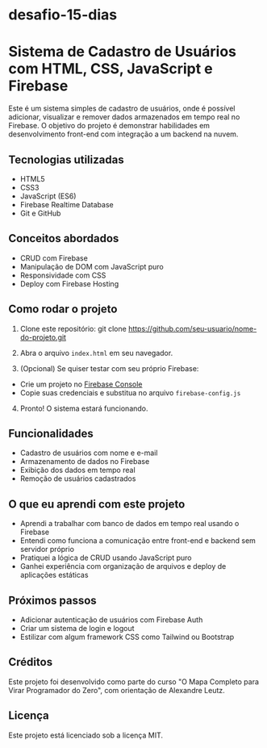 # desafio-15-dias
# Sistema de Cadastro de Usuários com HTML, CSS, JavaScript e Firebase

Este é um sistema simples de cadastro de usuários, onde é possível adicionar, visualizar e remover dados armazenados em tempo real no Firebase. O objetivo do projeto é demonstrar habilidades em desenvolvimento front-end com integração a um backend na nuvem.

## Tecnologias utilizadas


- HTML5
- CSS3
- JavaScript (ES6)
- Firebase Realtime Database
- Git e GitHub

## Conceitos abordados


- CRUD com Firebase
- Manipulação de DOM com JavaScript puro
- Responsividade com CSS
- Deploy com Firebase Hosting

## Como rodar o projeto


1. Clone este repositório:
git clone https://github.com/seu-usuario/nome-do-projeto.git

2. Abra o arquivo `index.html` em seu navegador.


3. (Opcional) Se quiser testar com seu próprio Firebase:
- Crie um projeto no [Firebase Console](https://console.firebase.google.com/)
- Copie suas credenciais e substitua no arquivo `firebase-config.js`

4. Pronto! O sistema estará funcionando.

## Funcionalidades


- Cadastro de usuários com nome e e-mail
- Armazenamento de dados no Firebase
- Exibição dos dados em tempo real
- Remoção de usuários cadastrados

## O que eu aprendi com este projeto


- Aprendi a trabalhar com banco de dados em tempo real usando o Firebase
- Entendi como funciona a comunicação entre front-end e backend sem servidor próprio
- Pratiquei a lógica de CRUD usando JavaScript puro
- Ganhei experiência com organização de arquivos e deploy de aplicações estáticas


## Próximos passos


- Adicionar autenticação de usuários com Firebase Auth
- Criar um sistema de login e logout
- Estilizar com algum framework CSS como Tailwind ou Bootstrap

## Créditos

Este projeto foi desenvolvido como parte do curso "O Mapa Completo para Virar Programador do Zero", com orientação de Alexandre Leutz.


## Licença


Este projeto está licenciado sob a licença MIT.